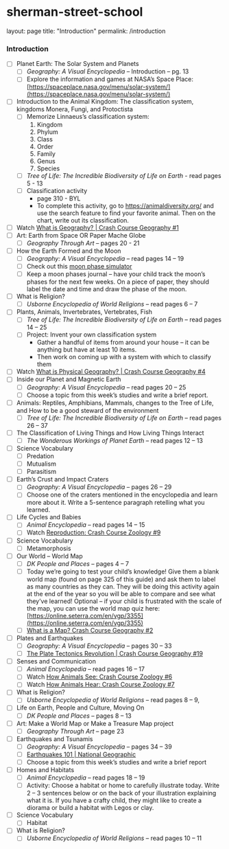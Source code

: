 # sherman-street-school

layout: page
title: "Introduction"
permalink: /introduction

### Introduction

- [ ]  Planet Earth: The Solar System and Planets
    - [ ]  *Geography: A Visual Encyclopedia* – Introduction – pg. 13
    - [ ]  Explore the information and games at NASA’s Space Place: [https://spaceplace.nasa.gov/menu/solar-system/](https://spaceplace.nasa.gov/menu/solar-system/)
- [ ]  Introduction to the Animal Kingdom: The classification system, kingdoms Monera, Fungi, and Protoctista
    - [ ]  Memorize Linnaeus’s classification system: 
        1. Kingdom
        2. Phylum
        3. Class
        4. Order
        5. Family
        6. Genus
        7. Species  
    - [ ] *Tree of Life: The Incredible Biodiversity of Life on Earth* - read pages 5 - 13
    - [ ] Classification activity
        - page 310 - BYL 
        - To complete this activity, go to https://animaldiversity.org/ and use the search feature to find your favorite animal. Then on the chart, write out its classification.
- [ ]  Watch [What is Geography? | Crash Course Geography #1](https://www.youtube.com/watch?v=93LLwiMjDko&list=PL8dPuuaLjXtO85Sl24rSiVQ93q7vcntNF&index=3)
- [ ]  Art: Earth from Space OR Paper Mache Globe
    - [ ]  *Geography Through Art* – pages 20 - 21
- [ ]  How the Earth Formed and the Moon
    - [ ]  *Geography: A Visual Encyclopedia* – read pages 14 – 19
    - [ ]  Check out this [moon phase simulator](https://pbslm-contrib.s3.amazonaws.com/WGBH/buac19/buac19-int-earthsunmoon35model/index.html)
    - [ ]  Keep a moon phases journal – have your child track the moon’s phases for the next few weeks. On a piece of paper, they should label the date and time and draw the phase of the moon.
- [ ] What is Religion?
    - [ ]  *Usborne Encyclopedia of World Religions* – read pages 6 – 7
- [ ] Plants, Animals, Invertebrates, Vertebrates, Fish
    - [ ]  *Tree of Life: The Incredible Biodiversity of Life on Earth* – read pages 14 – 25
    - [ ]  Project: Invent your own classification system
        - Gather a handful of items from around your house – it can be anything but have at least 10 items.
        - Then work on coming up with a system with which to classify them
- [ ]  Watch [What is Physical Geography? | Crash Course Geography #4](https://www.youtube.com/watch?v=vlVVaZhRAEA&list=PL8dPuuaLjXtO85Sl24rSiVQ93q7vcntNF&index=6)
- [ ]  Inside our Planet and Magnetic Earth
    - [ ]  *Geography: A Visual Encyclopedia* – read pages 20 – 25
    - [ ]  Choose a topic from this week’s studies and write a brief report.
- [ ] Animals: Reptiles, Amphibians, Mammals, changes to the Tree of Life, and How to be a good steward of the environment
    - [ ]  *Tree of Life: The Incredible Biodiversity of Life on Earth* – read pages 26 – 37
- [ ] The Classification of Living Things and How Living Things Interact
    - [ ]  *The Wonderous Workings of Planet Earth* – read pages 12 – 13
- [ ]  Science Vocabulary
    - [ ] Predation
    - [ ] Mutualism
    - [ ] Parasitism
- [ ]  Earth’s Crust and Impact Craters
    - [ ]  *Geography: A Visual Encyclopedia* – pages 26 – 29
    - [ ]  Choose one of the craters mentioned in the encyclopedia and learn more about it. Write a 5-sentence paragraph retelling what you learned.
- [ ] Life Cycles and Babies
    - [ ]  *Animal Encyclopedia* – read pages 14 – 15
    - [ ] Watch [Reproduction: Crash Course Zoology #9](https://youtu.be/poLyJDVjKlM?si=v3WG1WUw7TxiyEm8)
- [ ]  Science Vocabulary
    - [ ] Metamorphosis
- [ ]  Our World – World Map
    - [ ]  *DK People and Places* – pages 4 – 7
    - [ ]  Today we’re going to test your child’s knowledge! Give them a blank world map (found on page 325 of this guide) and ask them to label as many countries as they can. They will be doing this activity again at the end of the year so you will be able to compare and see what they’ve learned! Optional – if your child is frustrated with the scale of the map, you can use the world map quiz here: [https://online.seterra.com/en/vgp/3355](https://online.seterra.com/en/vgp/3355)
    - [ ]  [What is a Map? Crash Course Geography #2](https://www.youtube.com/watch?v=iHEMOdRo5u8&list=PL8dPuuaLjXtO85Sl24rSiVQ93q7vcntNF&index=4)
- [ ]  Plates and Earthquakes
    - [ ]  *Geography: A Visual Encyclopedia* – pages 30 – 33
    - [ ]  [The Plate Tectonics Revolution | Crash Course Geography #19](https://www.youtube.com/watch?v=7CPv0NSIG2M&list=PL8dPuuaLjXtO85Sl24rSiVQ93q7vcntNF&index=21)
- [ ]  Senses and Communication
    - [ ]  *Animal Encyclopedia* – read pages 16 – 17
    - [ ]  Watch [How Animals See: Crash Course Zoology #6](https://youtu.be/r4FT1YOjv6s?si=eDaq3uDsDUTpAyom)
    - [ ]  Watch [How Animals Hear: Crash Course Zoology #7](https://youtu.be/KN5Bjh54uB8?si=1kGJoiQFDxMDTNmP)
- [ ]  What is Religion?
    - [ ]  *Usborne Encyclopedia of World Religions* – read pages 8 – 9,
- [ ]  Life on Earth, People and Culture, Moving On
    - [ ]  *DK People and Places* – pages 8 – 13
- [ ]  Art: Make a World Map or Make a Treasure Map project
    - [ ]  *Geography Through Art* – page 23
- [ ]  Earthquakes and Tsunamis
    - [ ]  *Geography: A Visual Encyclopedia* – pages 34 – 39
    - [ ]  [Earthquakes 101 | National Geographic](https://www.youtube.com/watch?v=_r_nFT2m-Vg)
    - [ ]  Choose a topic from this week’s studies and write a brief report
- [ ]  Homes and Habitats
    - [ ]  *Animal Encyclopedia* – read pages 18 – 19
    - [ ]  Activity: Choose a habitat or home to carefully illustrate today. Write 2 – 3 sentences below or on the back of your illustration explaining what it is. If you have a crafty child, they might like to create a diorama or build a habitat with Legos or clay.
- [ ]  Science Vocabulary
    - [ ]  Habitat
- [ ]  What is Religion?
    - [ ]  *Usborne Encyclopedia of World Religions* – read pages 10 – 11